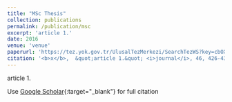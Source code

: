 ```yaml
---
title: "MSc Thesis"
collection: publications
permalink: /publication/msc
excerpt: 'article 1.'
date: 2016
venue: 'venue'
paperurl: 'https://tez.yok.gov.tr/UlusalTezMerkezi/SearchTezWS?key=cbOXH84ZayrLjc0tI-QXKmM_as-TrEzKFuAk2Rm7khvqeQ1XwUE31O14GGYp_zc4'
citation: '<b>x</b>,  &quot;article 1.&quot; <i>journal</i>, 46, 426-434, (2013).'
---
```

article 1.

Use [Google Scholar](https://scholar.google.com/scholar?){:target="_blank"} for full citation
